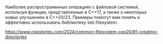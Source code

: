 Наиболее распространенных операциях с файловой системой, используя функции, представленные в C++17, а также о некоторых новых улучшениях в C++20/23. 
Примеры помогут вам понять и эффективно использовать библиотеку std::filesystem.
   
https://www.cppstories.com/2024/common-filesystem-cpp20/#1-creating-directories
